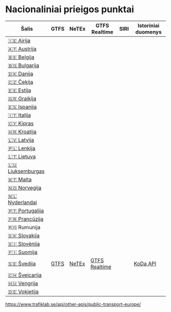 # Nacionaliniai prieigos punktai

| Šalis                                                                                                                      | GTFS                                                                                    | NeTEx                                                                | GTFS Realtime                                                                                      | SIRI | Istoriniai duomenys                                           |
|----------------------------------------------------------------------------------------------------------------------------|-----------------------------------------------------------------------------------------|----------------------------------------------------------------------|----------------------------------------------------------------------------------------------------|------|---------------------------------------------------------------|
| [🇮🇪 Airija](https://data.gov.ie/)                                                                                        ||                                                                                         |                                                                      |                                                                                                    |      |
| [🇦🇹 Austrija](https://www.mobilitydata.gv.at/)                                                                           ||                                                                                         |                                                                      |                                                                                                    |      |
| [🇧🇪 Belgija](https://www.transportdata.be/en/)                                                                           |                                                                                         |                                                                      |                                                                                                    |      |                                                               |
| [🇧🇬 Bulgarija](https://lima.api.bg/)                                                                                     |                                                                                         |                                                                      |                                                                                                    |      |                                                               |
| [🇩🇰 Danija](https://nap.vd.dk/)                                                                                          |                                                                                         |                                                                      |                                                                                                    |      |                                                               |
| [🇨🇿 Čekija](https://data.gov.cz/datov%C3%A9-sady)                                                                        |                                                                                         |                                                                      |                                                                                                    |      |                                                               |
| [🇪🇪 Estija](http://www.peatus.ee/)                                                                                       |                                                                                         |                                                                      |                                                                                                    |      |                                                               |
| [🇬🇷 Graikija](http://www.nap.gov.gr/)                                                                                    |                                                                                         |                                                                      |                                                                                                    |      |                                                               |
| [🇪🇸 Ispanija](https://nap.mitma.es/)                                                                                     |                                                                                         |                                                                      |                                                                                                    |      |                                                               |
| [🇮🇹 Italija](http://www.cciss.it/)                                                                                       |                                                                                         |                                                                      |                                                                                                    |      |                                                               |
| [🇨🇾 Kipras](http://www.traffic4cyprus.org.cy/)                                                                           |                                                                                         |                                                                      |                                                                                                    |      |                                                               |
| [🇭🇷 Kroatija](https://www.promet-info.hr/)                                                                               |                                                                                         |                                                                      |                                                                                                    |      |                                                               |
| [🇱🇻 Latvija](https://lvceli.lv/en/road-network/statistical-data/transport-sector-open-data/)                             |                                                                                         |                                                                      |                                                                                                    |      |                                                               |
| [🇵🇱 Lenkija](https://dane.gov.pl/pl/dataset/1739,krajowy-punkt-dostepowy-kpd-multimodalne-usugi-informacji-o-podrozach)  |                                                                                         |                                                                      |                                                                                                    |      |                                                               |
| [🇱🇹 Lietuva](http://www.visimarsrutai.lt/gtfs)                                                                           |                                                                                         |                                                                      |                                                                                                    |      |                                                               |
| [🇱🇺 Liuksemburgas](https://data.public.lu/en/)                                                                           |                                                                                         |                                                                      |                                                                                                    |      |                                                               |
| [🇲🇹 Malta](http://news.transport.gov.mt/data/)                                                                           |                                                                                         |                                                                      |                                                                                                    |      |                                                               |
| [🇳🇴 Norvegija](https://transportportal.atlas.vegvesen.no/no/)                                                            |                                                                                         |                                                                      |                                                                                                    |      |                                                               |
| [🇳🇱 Nyderlandai](https://ndovloket.nl/)                                                                                  |                                                                                         |                                                                      |                                                                                                    |      |                                                               |
| [🇵🇹 Portugalija](https://nap-portugal.imt-ip.pt/)                                                                        |                                                                                         |                                                                      |                                                                                                    |      |                                                               |
| [🇫🇷 Prancūzija](https://transport.data.gouv.fr/)                                                                         |                                                                                         |                                                                      |                                                                                                    |      |                                                               |
| 🇷🇴 Rumunija                                                                                                              |                                                                                         |                                                                      |                                                                                                    |      |                                                               |
| [🇸🇰 Slovakija](https://odoprave.info)                                                                                    |                                                                                         |                                                                      |                                                                                                    |      |                                                               |
| [🇸🇮 Slovėnija](https://www.ncup.si/en/multimodal)                                                                        |                                                                                         |                                                                      |                                                                                                    |      |                                                               |
| [🇫🇮 Suomija](http://www.finap.fi/)                                                                                       |                                                                                         |                                                                      |                                                                                                    |      |                                                               |
| [🇸🇪 Švedija](http://www.trafficdata.se/)                                                                           <br/> | [GTFS](https://www.trafiklab.se/api/trafiklab-apis/gtfs-regional/static-specification/) | [NeTEx](https://www.trafiklab.se/api/trafiklab-apis/netex-regional/) | [GTFS Realtime](https://www.trafiklab.se/api/trafiklab-apis/gtfs-regional/realtime-specification/) |      | [KoDa API](https://www.trafiklab.se/api/trafiklab-apis/koda/) |
| [🇨🇭 Šveicarija](https://opentransportdata.swiss/en/)                                                                     |                                                                                         |                                                                      |                                                                                                    |      |                                                               |
| [🇭🇺 Vengrija](https://napportal.kozut.hu/)                                                                               |                                                                                         |                                                                      |                                                                                                    |      |                                                               |
| [🇩🇪 Vokietija](https://service.mdm-portal.de/)                                                                           |                                                                                         |                                                                      |                                                                                                    |      |                                                               |

https://www.trafiklab.se/api/other-apis/public-transport-europe/
